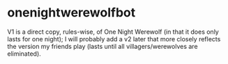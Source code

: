 # onenightwerewolfbot
V1 is a direct copy, rules-wise, of One Night Werewolf (in that it does only lasts for one night); I will probably add a v2 later that more closely reflects the version my friends play (lasts until all villagers/werewolves are eliminated). 
